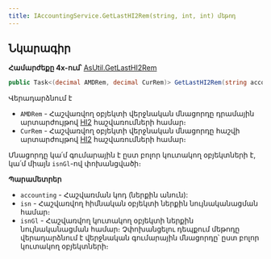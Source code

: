 ```yaml
---
title: IAccountingService.GetLastHI2Rem(string, int, int) մեթոդ
---
```


## Նկարագիր

**Համարժեքը 4x-ում՝** [AsUtil.GetLastHI2Rem](https://armsoft.github.io/as4x-docs/HTM/ProgrGuide/Functions/Functions/AccManagement/GetLastHI2Rem.html)

```c#
public Task<(decimal AMDRem, decimal CurRem)> GetLastHI2Rem(string accounting, int isn, int isnGl = -1)
```

Վերադարձնում է 
* `AMDRem` - Հաշվառվող օբյեկտի վերջնական մնացորդը դրամային արտարժույթով [HI2](https://armsoft.github.io/as4x-docs/HTM/ProgrGuide/Database/Hi2.html) հաշվառումների համար։
* `CurRem` - Հաշվառվող օբյեկտի վերջնական մնացորդը հաշվի արտարժույթով [HI2](https://armsoft.github.io/as4x-docs/HTM/ProgrGuide/Database/Hi2.html) հաշվառումների համար։

Մնացորդը կա՛մ գումարային է ըստ բոլոր կուտակող օբյեկտների է, կա՛մ միայն `isnGl`-ով փոխանցվածի։

**Պարամետրեր**

* `accounting` - Հաշվառման կոդ (ներքին անուն):
* `isn` - Հաշվառվող հիմնական օբյեկտի ներքին նույնականացման համար։
* `isnGl` - Հաշվառվող կուտակող օբյեկտի ներքին նույնականացման համար։ Չփոխանցելու դեպքում մեթոդը վերադարձնում է վերջնական գումարային մնացորդը՝ ըստ բոլոր կուտակող օբյեկտների։
